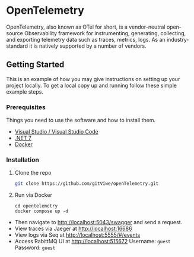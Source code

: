 <!-- ABOUT THE PROJECT -->
# OpenTelemetry
OpenTelemetry, also known as OTel for short, is a vendor-neutral open-source Observability framework for instrumenting, generating, collecting, and exporting telemetry data such as traces, metrics, logs. As an industry-standard it is natively supported by a number of vendors.


<!-- GETTING STARTED -->
## Getting Started

This is an example of how you may give instructions on setting up your project locally.
To get a local copy up and running follow these simple example steps.

### Prerequisites

Things you need to use the software and how to install them.
* [Visual Studio / Visual Studio Code](https://visualstudio.microsoft.com/)
* [.NET 7](https://devblogs.microsoft.com/dotnet/announcing-dotnet-7/)
* [Docker](https://www.docker.com/)

### Installation

1. Clone the repo
   ```sh
   git clone https://github.com/gitViwe/openTelemetry.git
   ```
2. Run via Docker
   ```
   cd opentelemetry
   docker compose up -d
   ```

* Then navigate to [http://localhost:5043/swagger](http://localhost:5043/swagger) and send a request.
* View traces via Jaeger at [http://localhost:16686](http://localhost:16686)
* View logs via Seq at [http://localhost:5555/#/events](http://localhost:5555/#/events)
* Access RabittMQ UI at [http://localhost:515672](http://localhost:15672) Username: `guest` Password: `guest`
